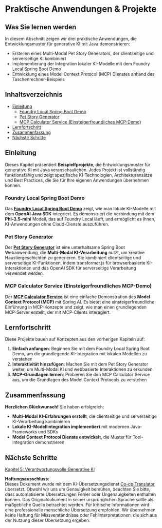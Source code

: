<!--
CO_OP_TRANSLATOR_METADATA:
{
  "original_hash": "df269f529a172a0197ef28460bf1da9f",
  "translation_date": "2025-07-25T10:39:14+00:00",
  "source_file": "04-PracticalSamples/README.md",
  "language_code": "de"
}
-->
# Praktische Anwendungen & Projekte

## Was Sie lernen werden
In diesem Abschnitt zeigen wir drei praktische Anwendungen, die Entwicklungsmuster für generative KI mit Java demonstrieren:
- Erstellen eines Multi-Modal Pet Story Generators, der clientseitige und serverseitige KI kombiniert
- Implementierung der Integration lokaler KI-Modelle mit dem Foundry Local Spring Boot Demo
- Entwicklung eines Model Context Protocol (MCP) Dienstes anhand des Taschenrechner-Beispiels

## Inhaltsverzeichnis

- [Einleitung](../../../04-PracticalSamples)
  - [Foundry Local Spring Boot Demo](../../../04-PracticalSamples)
  - [Pet Story Generator](../../../04-PracticalSamples)
  - [MCP Calculator Service (Einsteigerfreundliches MCP-Demo)](../../../04-PracticalSamples)
- [Lernfortschritt](../../../04-PracticalSamples)
- [Zusammenfassung](../../../04-PracticalSamples)
- [Nächste Schritte](../../../04-PracticalSamples)

## Einleitung

Dieses Kapitel präsentiert **Beispielfprojekte**, die Entwicklungsmuster für generative KI mit Java veranschaulichen. Jedes Projekt ist vollständig funktionsfähig und zeigt spezifische KI-Technologien, Architekturansätze und Best Practices, die Sie für Ihre eigenen Anwendungen übernehmen können.

### Foundry Local Spring Boot Demo

Das **[Foundry Local Spring Boot Demo](foundrylocal/README.md)** zeigt, wie man lokale KI-Modelle mit dem **OpenAI Java SDK** integriert. Es demonstriert die Verbindung mit dem **Phi-3.5-mini** Modell, das auf Foundry Local läuft, und ermöglicht es Ihnen, KI-Anwendungen ohne Cloud-Dienste auszuführen.

### Pet Story Generator

Der **[Pet Story Generator](petstory/README.md)** ist eine unterhaltsame Spring Boot Webanwendung, die **Multi-Modal KI-Verarbeitung** nutzt, um kreative Haustiergeschichten zu generieren. Sie kombiniert clientseitige und serverseitige KI-Funktionen, indem transformer.js für browserbasierte KI-Interaktionen und das OpenAI SDK für serverseitige Verarbeitung verwendet werden.

### MCP Calculator Service (Einsteigerfreundliches MCP-Demo)

Der **[MCP Calculator Service](mcp/calculator/README.md)** ist eine einfache Demonstration des **Model Context Protocol (MCP)** mit Spring AI. Es bietet eine einsteigerfreundliche Einführung in MCP-Konzepte und zeigt, wie man einen grundlegenden MCP-Server erstellt, der mit MCP-Clients interagiert.

## Lernfortschritt

Diese Projekte bauen auf Konzepten aus den vorherigen Kapiteln auf:

1. **Einfach anfangen**: Beginnen Sie mit dem Foundry Local Spring Boot Demo, um die grundlegende KI-Integration mit lokalen Modellen zu verstehen
2. **Interaktivität hinzufügen**: Machen Sie mit dem Pet Story Generator weiter, um Multi-Modal KI und webbasierte Interaktionen zu erkunden
3. **MCP-Grundlagen lernen**: Probieren Sie den MCP Calculator Service aus, um die Grundlagen des Model Context Protocols zu verstehen

## Zusammenfassung

**Herzlichen Glückwunsch!** Sie haben erfolgreich:

- **Multi-Modal KI-Erfahrungen erstellt**, die clientseitige und serverseitige KI-Verarbeitung kombinieren
- **Lokale KI-Modellintegration implementiert** mit modernen Java-Frameworks und SDKs
- **Model Context Protocol Dienste entwickelt**, die Muster für Tool-Integration demonstrieren

## Nächste Schritte

[Kapitel 5: Verantwortungsvolle Generative KI](../05-ResponsibleGenAI/README.md)

**Haftungsausschluss**:  
Dieses Dokument wurde mit dem KI-Übersetzungsdienst [Co-op Translator](https://github.com/Azure/co-op-translator) übersetzt. Obwohl wir uns um Genauigkeit bemühen, beachten Sie bitte, dass automatisierte Übersetzungen Fehler oder Ungenauigkeiten enthalten können. Das Originaldokument in seiner ursprünglichen Sprache sollte als maßgebliche Quelle betrachtet werden. Für kritische Informationen wird eine professionelle menschliche Übersetzung empfohlen. Wir übernehmen keine Haftung für Missverständnisse oder Fehlinterpretationen, die sich aus der Nutzung dieser Übersetzung ergeben.
